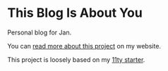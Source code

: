 # This Blog Is About You

Personal blog for Jan.

You can [read more about this
project](https://bradley-burgess.com/portfolio/this-blog-is-about-you/) on my
website.

This project is loosely based on my [11ty starter](https://github.com/bradleyburgess/11ty-starter).